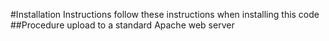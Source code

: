 #Installation Instructions
follow these instructions when installing this code
##Procedure
upload to a standard Apache web server

